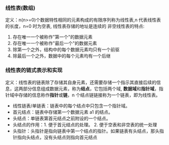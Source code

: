 ### 线性表(数组)

定义：n(n>=0)个数据特性相同的元素构成的有限序列称为线性表,n 代表线性表的长度，n=0 时为空表, 线性表存储的地址是连续的
非空线性表的特点:

1. 存在唯一一个被称作"第一个"的数据元素
2. 存在唯一一个被称作"最后一个"的数据元素
3. 除第一个之外，结构中的每个数据元素均只有一个前驱
4. 除最后一个之外，数据中的每个元素均有一个后继

### 线性表的链式表示和实现

定义：线性表的链表除了存储其自身元素，还需要存储一个指示其直接后续的信息，这两部分信息组成数据元素，称为**结点**，它包括两个域, **数据域**和**指针域**，指针域中存储的信息称作**指针**或**链**，n 个结点链链接称为一个链表，即为线性表。

- 线性链表/单链表：链表中的每个结点中只包含一个指针域。
- 首元结点：链表中存储第一个数据元素 a1 的结点。
- 头结点：单链表第首元结点之前附设的一个结点。
- 头结点的作用：1. 便于首元结点的处理。 2. 便于空表和非空表的统一处理
- 头指针：头指针是指向链表中第一个结点的指针。如果链表有头结点，那头指针指向头结点，没有头结点则指向首元结点
